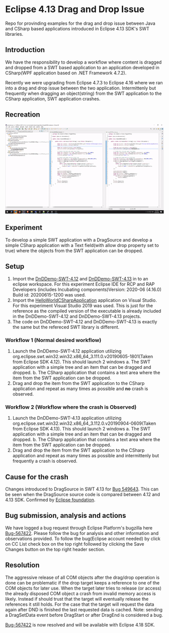 # Eclipse 4.13 Drag and Drop Issue
Repo for provinding examples for the drag and drop issue between Java and CSharp based applications introduced in Eclipse 4.13 SDK's SWT libraries.

## Introduction
We have the responsibility to develop a workflow where content is dragged and dropped from a SWT based application to an application developed in CSharp(WPF application based on .NET Framework 4.7.2).

Recently we were upgrading from Eclipse 4.7.3 to Eclipse 4.16 where we ran into a drag and drop issue between the two application. Intermittenly but frequently when dragging an object(string) from the SWT application to the CSharp application, SWT application crashes.

## Recreation
![Recreation Video](https://github.com/iamankushpandit/eclipseDnDIssue/blob/master/EclipseDragAndDrop-4.13-Issue.gif)

## Experiment
To develop a simple SWT application with a DragSource and develop a simple CSharp application with a Text field(with allow drop property set to true) where the objects from the SWT application can be dropped.

## Setup
1. Import the [DnDDemo-SWT-4.12](https://github.com/iamankushpandit/eclipseDnDIssue/tree/master/DnDDemo-SWT-4.12) and [DnDDemo-SWT-4.13](https://github.com/iamankushpandit/eclipseDnDIssue/tree/master/DnDDemo-SWT-4.13) in to an eclipse workspace. For this experiment Eclipse IDE for RCP and RAP Developers (includes Incubating components)Version: 2020-06 (4.16.0) Build id: 20200615-1200 was used.
2. Import the [HelloWorldCSharpApplication](https://github.com/iamankushpandit/eclipseDnDIssue/tree/master/HelloWorldCSharpApplication) application on Visual Studio. For this experiment Visual Studio 2019 was used. This is just for the reference as the compiled version of the executable is already included in the DnDDemo-SWT-4.12 and DnDDemo-SWT-4.13 projects.
3. The code on DnDDemo-SWT-4.12 and DnDDemo-SWT-4.13 is exactly the same but the refereced SWT library is different.

### Workflow 1 (Normal desired workflow)
1. Launch the DnDDemo-SWT-4.12 application utilizing org.eclipse.swt.win32.win32.x86_64_3.111.0.v20190605-1801(Taken from Eclipse SDK 4.12). This should launch 2 windows
  a. The SWT application with a simple tree and an item that can be dragged and dropped.
  b. The CSharp application that contains a text area where the item from the SWT application can be dropped.
2. Drag and drop the item from the SWT application to the CSharp application and repeat as many times as possible and **no** crash is observed.

### Workflow 2 (Workflow where the crash is Observed)
1. Launch the DnDDemo-SWT-4.13 application utilizing org.eclipse.swt.win32.win32.x86_64_3.112.0.v20190904-0609(Taken from Eclipse SDK 4.13). This should launch 2 windows
  a. The SWT application with a simple tree and an item that can be dragged and dropped.
  b. The CSharp application that contains a text area where the item from the SWT application can be dropped.
2. Drag and drop the item from the SWT application to the CSharp application and repeat as many times as possible and intermittenly but frequently a crash is observed.

## Cause for the crash
Changes introduced to DragSource in SWT 4.13 for [Bug 549643](https://bugs.eclipse.org/bugs/show_bug.cgi?id=549643). This can be seen when the DragSource source code is compared between 4.12 and 4.13 SDK. Confirmed by [Eclipse foundation](https://bugs.eclipse.org/bugs/show_bug.cgi?id=567422#c6).

## Bug submission, analysis and actions
We have logged a bug request through Eclipse Platform's bugzilla here [Bug-567422](https://bugs.eclipse.org/bugs/show_bug.cgi?id=567422). Please follow the bug for analysis and other information and observations provided. To follow the bug(Eclipse account needed) by click on CC List check box on the top right followed by clicking the Save Changes button on the top right header section.

## Resolution
The aggressive release of all COM objects after the drag/drop operation is done can be problematic if the drop target keeps a reference to one of the COM objects for later use. When the target later tries to release (or access) the already disposed COM object a crash from invalid memory access is likely. Instead if should trust that the target will eventually release the references it still holds. For the case that the target will request the data again after DND is finished the last requested data is cached. Note: sending a DragSetData event before DragStart or after DragEnd is considered a bug.

[Bug-567422](https://bugs.eclipse.org/bugs/show_bug.cgi?id=567422) is now resolved and will be available with Eclipse 4.18 SDK.
